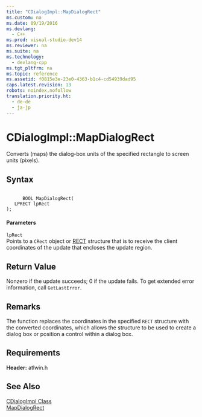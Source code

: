 ```yaml
---
title: "CDialogImpl::MapDialogRect"
ms.custom: na
ms.date: 09/19/2016
ms.devlang: 
  - C++
ms.prod: visual-studio-dev14
ms.reviewer: na
ms.suite: na
ms.technology: 
  - devlang-cpp
ms.tgt_pltfrm: na
ms.topic: reference
ms.assetid: f0815e3e-23e0-4363-b1c4-cd54939dad95
caps.latest.revision: 13
robots: noindex,nofollow
translation.priority.ht: 
  - de-de
  - ja-jp
---
```

# CDialogImpl::MapDialogRect
Converts (maps) the dialog-box units of the specified rectangle to screen units (pixels).  
  
## Syntax  
  
```  
  
      BOOL MapDialogRect(  
   LPRECT lpRect   
);  
```  
  
#### Parameters  
 `lpRect`  
 Points to a `CRect` object or [RECT](../vs140/RECT-Structure.md) structure that is to receive the client coordinates of the update that encloses the update region.  
  
## Return Value  
 Nonzero if the update succeeds; 0 if the update fails. To get extended error information, call `GetLastError`.  
  
## Remarks  
 The function replaces the coordinates in the specified `RECT` structure with the converted coordinates, which allows the structure to be used to create a dialog box or position a control within a dialog box.  
  
## Requirements  
 **Header:** atlwin.h  
  
## See Also  
 [CDialogImpl Class](../vs140/CDialogImpl-Class.md)   
 [MapDialogRect](http://msdn.microsoft.com/library/windows/desktop/ms645502)